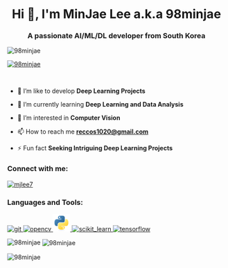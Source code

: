 <h1 align="center">Hi 👋, I'm MinJae Lee a.k.a 98minjae</h1>
<h3 align="center">A passionate AI/ML/DL developer from South Korea</h3>

<p align="left"> <img src="https://komarev.com/ghpvc/?username=98minjae&label=Profile%20views&color=0e75b6&style=flat" alt="98minjae" /> </p>

<p align="left"> <a href="https://github.com/ryo-ma/github-profile-trophy"><img src="https://github-profile-trophy.vercel.app/?username=98minjae" alt="98minjae" /></a> </p>

<p align="left"> <a href="https://twitter.com/" target="blank"><img src="https://img.shields.io/twitter/follow/?logo=twitter&style=for-the-badge" alt="" /></a> </p>

- 🔭 I’m like to develop **Deep Learning Projects**

- 🌱 I’m currently learning **Deep Learning and Data Analysis**

- 👯 I’m interested in **Computer Vision**

- 📫 How to reach me **reccos1020@gmail.com**

- ⚡ Fun fact **Seeking Intriguing Deep Learning Projects**

<h3 align="left">Connect with me:</h3>
<p align="left">
<a href="https://instagram.com/mjlee7" target="blank"><img align="center" src="https://raw.githubusercontent.com/rahuldkjain/github-profile-readme-generator/master/src/images/icons/Social/instagram.svg" alt="mjlee7" height="30" width="40" /></a>
</p>

<h3 align="left">Languages and Tools:</h3>
<p align="left"> <a href="https://git-scm.com/" target="_blank"> <img src="https://www.vectorlogo.zone/logos/git-scm/git-scm-icon.svg" alt="git" width="40" height="40"/> </a> <a href="https://opencv.org/" target="_blank"> <img src="https://www.vectorlogo.zone/logos/opencv/opencv-icon.svg" alt="opencv" width="40" height="40"/> </a> <a href="https://www.python.org" target="_blank"> <img src="https://raw.githubusercontent.com/devicons/devicon/master/icons/python/python-original.svg" alt="python" width="40" height="40"/> </a> <a href="https://scikit-learn.org/" target="_blank"> <img src="https://upload.wikimedia.org/wikipedia/commons/0/05/Scikit_learn_logo_small.svg" alt="scikit_learn" width="40" height="40"/> </a> <a href="https://www.tensorflow.org" target="_blank"> <img src="https://www.vectorlogo.zone/logos/tensorflow/tensorflow-icon.svg" alt="tensorflow" width="40" height="40"/> </a> </p>

<p><img align="left" src="https://github-readme-stats.vercel.app/api/top-langs?username=98minjae&show_icons=true&locale=en&layout=compact" alt="98minjae" /></p>

<p>&nbsp;<img align="center" src="https://github-readme-stats.vercel.app/api?username=98minjae&show_icons=true&locale=en" alt="98minjae" /></p>

<p><img align="center" src="https://github-readme-streak-stats.herokuapp.com/?user=98minjae&" alt="98minjae" /></p>

